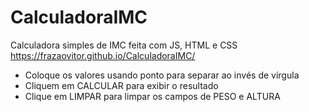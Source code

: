 # CalculadoraIMC
 Calculadora simples de IMC feita com JS, HTML e CSS
 https://frazaovitor.github.io/CalculadoraIMC/
 
 - Coloque os valores usando ponto para separar ao invés de vírgula
 - Cliquem em CALCULAR para exibir o resultado
 - Clique em LIMPAR para limpar os campos de PESO e ALTURA
